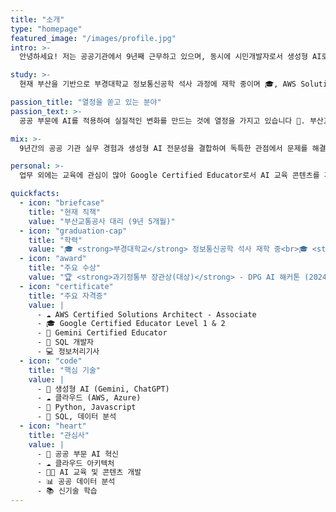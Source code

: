 ```yaml
---
title: "소개"
type: "homepage"
featured_image: "/images/profile.jpg"
intro: >-
  안녕하세요! 저는 공공기관에서 9년째 근무하고 있으며, 동시에 시민개발자로서 생성형 AI로 공공 서비스를 혁신하려는 시도를 많이 해온 설동헌(설코딩)입니다 🚇💻. 과기정통부 장관상(대상)과 행안부 장관상(최우수상)을 포함해 정부 공식 대회에서 5회 수상했습니다 🏆. 노년층을 위한 AI 어시스턴트부터 직원 교육 챗봇까지, AI 기술로 공공 서비스의 접근성과 효율성을 높이기 위해 연구하고 노력하고 있습니다.

study: >-
  현재 부산을 기반으로 부경대학교 정보통신공학 석사 과정에 재학 중이며 🎓, AWS Solutions Architect 자격증과 Google Certified Educator 자격을 보유하고 있습니다 ☁️. Python, 생성형 AI, 클라우드 아키텍처를 활용해 공공 부문의 실질적인 문제를 해결하는 솔루션을 개발합니다.

passion_title: "열정을 쏟고 있는 분야"
passion_text: >-
  공공 부문에 AI를 적용하여 실질적인 변화를 만드는 것에 열정을 가지고 있습니다 🔬. 부산교통공사에서 전입직원 교육 챗봇과 역사 고객서비스 AI 시스템을 개발하여 행안부 장관상을 수상했으며, 노년층을 위한 범용 Gen AI 어시스턴트 'AI 컴쌤'으로 과기정통부 장관상을 받았습니다 🌟. 공공데이터를 활용한 Busan Data Explorer와 국회 AI 비서관 등의 프로젝트를 통해 정부 혁신과 디지털 전환에 기여하고 있습니다.

mix: >-
  9년간의 공공 기관 실무 경험과 생성형 AI 전문성을 결합하여 독특한 관점에서 문제를 해결합니다 🏗️💻. 단순히 기술을 도입하는 것이 아니라, 공공 서비스의 실제 니즈를 이해하고 사용자 중심의 실용적인 솔루션을 만드는 데 초점을 맞춥니다 ⚡. AWS 클라우드 아키텍처 설계와 교육 전문성을 바탕으로, 기술과 사람을 연결하는 혁신을 추구합니다.

personal: >-
  업무 외에는 교육에 관심이 많아 Google Certified Educator로서 AI 교육 콘텐츠를 개발하고 있으며 👨‍🏫, 공공 데이터 분석 📊과 새로운 기술 학습 📚을 즐깁니다. 부산에서 가족과 함께 시간을 보내는 것을 가장 소중히 여깁니다 👨‍👩‍👧‍👦.

quickfacts:
  - icon: "briefcase"
    title: "현재 직책"
    value: "부산교통공사 대리 (9년 5개월)"
  - icon: "graduation-cap"
    title: "학력"
    value: "🎓 <strong>부경대학교</strong> 정보통신공학 석사 재학 중<br>🎓 <strong>한국방송통신대학교</strong> 컴퓨터과학 학사 (학점: 4.3/4.5)"
  - icon: "award"
    title: "주요 수상"
    value: "🏆 <strong>과기정통부 장관상(대상)</strong> - DPG AI 해커톤 (2024)<br>🏆 <strong>행안부 장관상(최우수상)</strong> - 공공분야 초거대 AI 활용사례 (2023)<br>🏅 부산시장상, 한국중부발전 사장상, 국회 장려상"
  - icon: "certificate"
    title: "주요 자격증"
    value: |
      - ☁️ AWS Certified Solutions Architect - Associate
      - 🎓 Google Certified Educator Level 1 & 2
      - 🤖 Gemini Certified Educator
      - 💾 SQL 개발자
      - 💻 정보처리기사
  - icon: "code"
    title: "핵심 기술"
    value: |
      - 🤖 생성형 AI (Gemini, ChatGPT)
      - ☁️ 클라우드 (AWS, Azure)
      - 🐍 Python, Javascript
      - 💾 SQL, 데이터 분석
  - icon: "heart"
    title: "관심사"
    value: |
      - 🤖 공공 부문 AI 혁신
      - ☁️ 클라우드 아키텍처
      - 👨‍🏫 AI 교육 및 콘텐츠 개발
      - 📊 공공 데이터 분석
      - 📚 신기술 학습
---
```

